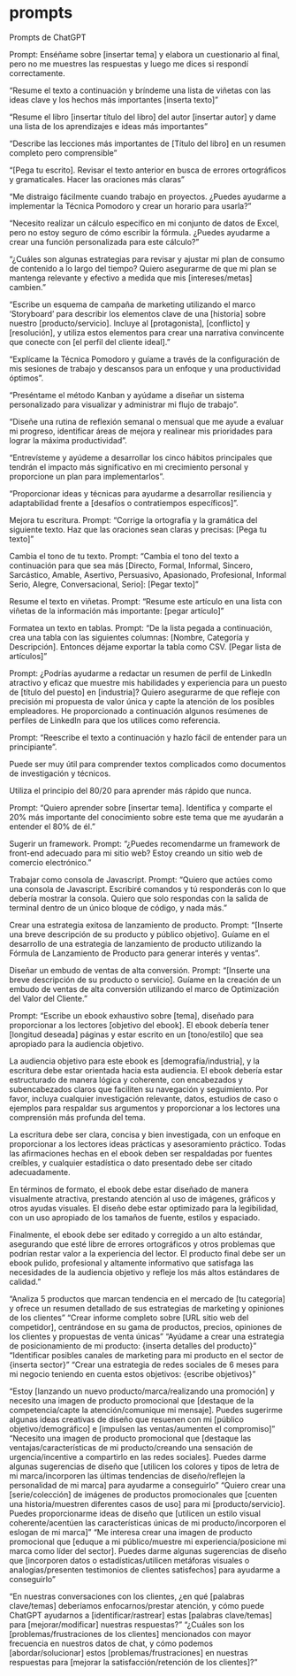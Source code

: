 # prompts
Prompts de ChatGPT

Prompt: Enséñame sobre [insertar tema] y elabora un cuestionario al final, pero no me muestres las respuestas y luego me dices si respondí correctamente.

“Resume el texto a continuación y bríndeme una lista de viñetas con las ideas clave y los hechos más importantes [inserta texto]”

“Resume el libro [insertar título del libro] del autor [insertar autor] y dame una lista de los aprendizajes e ideas más importantes”

“Describe las lecciones más importantes de [Título del libro] en un resumen completo pero comprensible”

“[Pega tu escrito]. Revisar el texto anterior en busca de errores ortográficos y gramaticales. Hacer las oraciones más claras”

“Me distraigo fácilmente cuando trabajo en proyectos. ¿Puedes ayudarme a implementar la Técnica Pomodoro y crear un horario para usarla?”

“Necesito realizar un cálculo específico en mi conjunto de datos de Excel, pero no estoy seguro de cómo escribir la fórmula. ¿Puedes ayudarme a crear una función personalizada para este cálculo?”

“¿Cuáles son algunas estrategias para revisar y ajustar mi plan de consumo de contenido a lo largo del tiempo? Quiero asegurarme de que mi plan se mantenga relevante y efectivo a medida que mis [intereses/metas] cambien.”

“Escribe un esquema de campaña de marketing utilizando el marco ‘Storyboard’ para describir los elementos clave de una [historia] sobre nuestro [producto/servicio]. Incluye al [protagonista], [conflicto] y [resolución], y utiliza estos elementos para crear una narrativa convincente que conecte con [el perfil del cliente ideal].”

“Explícame la Técnica Pomodoro y guíame a través de la configuración de mis sesiones de trabajo y descansos para un enfoque y una productividad óptimos”.

“Preséntame el método Kanban y ayúdame a diseñar un sistema personalizado para visualizar y administrar mi flujo de trabajo”.

“Diseñe una rutina de reflexión semanal o mensual que me ayude a evaluar mi progreso, identificar áreas de mejora y realinear mis prioridades para lograr la máxima productividad”.

“Entrevísteme y ayúdeme a desarrollar los cinco hábitos principales que tendrán el impacto más significativo en mi crecimiento personal y proporcione un plan para implementarlos”.

“Proporcionar ideas y técnicas para ayudarme a desarrollar resiliencia y adaptabilidad frente a [desafíos o contratiempos específicos]”.

Mejora tu escritura. Prompt: “Corrige la ortografía y la gramática del siguiente texto. Haz que las oraciones sean claras y precisas: [Pega tu texto]”

Cambia el tono de tu texto. Prompt: “Cambia el tono del texto a continuación para que sea más [Directo, Formal, Informal, Sincero, Sarcástico, Amable, Asertivo, Persuasivo, Apasionado, Profesional, Informal Serio, Alegre, Conversacional, Serio]: [Pegar texto]”

Resume el texto en viñetas. Prompt: “Resume este artículo en una lista con viñetas de la información más importante: [pegar artículo]”

Formatea un texto en tablas. Prompt: “De la lista pegada a continuación, crea una tabla con las siguientes columnas: [Nombre, Categoría y Descripción]. Entonces déjame exportar la tabla como CSV. [Pegar lista de artículos]”

Prompt: ¿Podrías ayudarme a redactar un resumen de perfil de LinkedIn atractivo y eficaz que muestre mis habilidades y experiencia para un puesto de [título del puesto] en [industria]? Quiero asegurarme de que refleje con precisión mi propuesta de valor única y capte la atención de los posibles empleadores. He proporcionado a continuación algunos resúmenes de perfiles de LinkedIn para que los utilices como referencia.

Prompt: “Reescribe el texto a continuación y hazlo fácil de entender para un principiante”.

Puede ser muy útil para comprender textos complicados como documentos de investigación y técnicos.

Utiliza el principio del 80/20 para aprender más rápido que nunca.

Prompt: “Quiero aprender sobre [insertar tema]. Identifica y comparte el 20% más importante del conocimiento sobre este tema que me ayudarán a entender el 80% de él.”

Sugerir un framework. Prompt: “¿Puedes recomendarme un framework de front-end adecuado para mi sitio web? Estoy creando un sitio web de comercio electrónico.”

Trabajar como consola de Javascript. Prompt: “Quiero que actúes como una consola de Javascript. Escribiré comandos y tú responderás con lo que debería mostrar la consola. Quiero que solo respondas con la salida de terminal dentro de un único bloque de código, y nada más.”

Crear una estrategia exitosa de lanzamiento de producto. Prompt: “[Inserte una breve descripción de su producto y público objetivo]. Guíame en el desarrollo de una estrategia de lanzamiento de producto utilizando la Fórmula de Lanzamiento de Producto para generar interés y ventas”.

Diseñar un embudo de ventas de alta conversión. Prompt: “[Inserte una breve descripción de su producto o servicio]. Guíame en la creación de un embudo de ventas de alta conversión utilizando el marco de Optimización del Valor del Cliente.”

Prompt: “Escribe un ebook exhaustivo sobre [tema], diseñado para proporcionar a los lectores [objetivo del ebook]. El ebook debería tener [longitud deseada] páginas y estar escrito en un [tono/estilo] que sea apropiado para la audiencia objetivo.

La audiencia objetivo para este ebook es [demografía/industria], y la escritura debe estar orientada hacia esta audiencia. El ebook debería estar estructurado de manera lógica y coherente, con encabezados y subencabezados claros que faciliten su navegación y seguimiento. Por favor, incluya cualquier investigación relevante, datos, estudios de caso o ejemplos para respaldar sus argumentos y proporcionar a los lectores una comprensión más profunda del tema.

La escritura debe ser clara, concisa y bien investigada, con un enfoque en proporcionar a los lectores ideas prácticas y asesoramiento práctico. Todas las afirmaciones hechas en el ebook deben ser respaldadas por fuentes creíbles, y cualquier estadística o dato presentado debe ser citado adecuadamente.

En términos de formato, el ebook debe estar diseñado de manera visualmente atractiva, prestando atención al uso de imágenes, gráficos y otros ayudas visuales. El diseño debe estar optimizado para la legibilidad, con un uso apropiado de los tamaños de fuente, estilos y espaciado.

Finalmente, el ebook debe ser editado y corregido a un alto estándar, asegurando que esté libre de errores ortográficos y otros problemas que podrían restar valor a la experiencia del lector. El producto final debe ser un ebook pulido, profesional y altamente informativo que satisfaga las necesidades de la audiencia objetivo y refleje los más altos estándares de calidad.”

“Analiza 5 productos que marcan tendencia en el mercado de [tu categoría] y ofrece un resumen detallado de sus estrategias de marketing y opiniones de los clientes” “Crear informe completo sobre [URL sitio web del competidor], centrándose en su gama de productos, precios, opiniones de los clientes y propuestas de venta únicas” “Ayúdame a crear una estrategia de posicionamiento de mi producto: {inserta detalles del producto}” “Identificar posibles canales de marketing para mi producto en el sector de {inserta sector}” “Crear una estrategia de redes sociales de 6 meses para mi negocio teniendo en cuenta estos objetivos: {escribe objetivos}”

“Estoy [lanzando un nuevo producto/marca/realizando una promoción] y necesito una imagen de producto promocional que [destaque de la competencia/capte la atención/comunique mi mensaje]. Puedes sugerirme algunas ideas creativas de diseño que resuenen con mi [público objetivo/demográfico] e [impulsen las ventas/aumenten el compromiso]” “Necesito una imagen de producto promocional que [destaque las ventajas/características de mi producto/creando una sensación de urgencia/incentive a compartirlo en las redes sociales]. Puedes darme algunas sugerencias de diseño que [utilicen los colores y tipos de letra de mi marca/incorporen las últimas tendencias de diseño/reflejen la personalidad de mi marca] para ayudarme a conseguirlo” “Quiero crear una [serie/colección] de imágenes de productos promocionales que [cuenten una historia/muestren diferentes casos de uso] para mi [producto/servicio]. Puedes proporcionarme ideas de diseño que [utilicen un estilo visual coherente/acentúen las características únicas de mi producto/incorporen el eslogan de mi marca]” “Me interesa crear una imagen de producto promocional que [eduque a mi público/muestre mi experiencia/posicione mi marca como líder del sector]. Puedes darme algunas sugerencias de diseño que [incorporen datos o estadísticas/utilicen metáforas visuales o analogías/presenten testimonios de clientes satisfechos] para ayudarme a conseguirlo”

“En nuestras conversaciones con los clientes, ¿en qué [palabras clave/temas] deberíamos enfocarnos/prestar atención, y cómo puede ChatGPT ayudarnos a [identificar/rastrear] estas [palabras clave/temas] para [mejorar/modificar] nuestras respuestas?” “¿Cuáles son los [problemas/frustraciones de los clientes] mencionados con mayor frecuencia en nuestros datos de chat, y cómo podemos [abordar/solucionar] estos [problemas/frustraciones] en nuestras respuestas para [mejorar la satisfacción/retención de los clientes]?”
